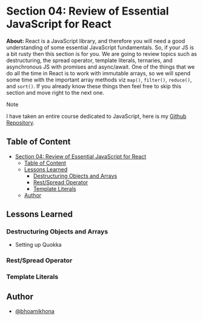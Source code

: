 # Section 04: Review of Essential JavaScript for React

**About:** React is a JavaScript library, and therefore you will need a good understanding of some essential JavaScript fundamentals. So, if your JS is a bit rusty then this section is for you. We are going to review topics such as destructuring, the spread operator, template literals, ternaries, and asynchronous JS with promises and async/await. One of the things that we do all the time in React is to work with immutable arrays, so we will spend some time with the important array methods viz `map()`, `filter()`, `reduce()`, and `sort()`. If you already know these things then feel free to skip this section and move right to the next one.

> [!NOTE]
>
> I have taken an entire course dedicated to JavaScript, here is my [Github Repository](https://github.com/bhoamikhona/javascript/tree/main).

## Table of Content

- [Section 04: Review of Essential JavaScript for React](#section-04-review-of-essential-javascript-for-react)
  - [Table of Content](#table-of-content)
  - [Lessons Learned](#lessons-learned)
    - [Destructuring Objects and Arrays](#destructuring-objects-and-arrays)
    - [Rest/Spread Operator](#restspread-operator)
    - [Template Literals](#template-literals)
  - [Author](#author)

## Lessons Learned

### Destructuring Objects and Arrays

- Setting up Quokka

### Rest/Spread Operator

### Template Literals

## Author

- [@bhoamikhona](https://github.com/bhoamikhona)
